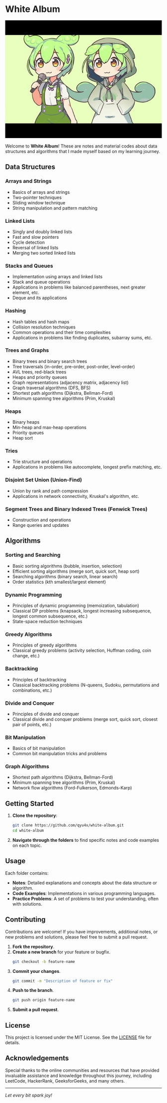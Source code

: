 # White Album

![White Album Banner](https://github.com/qyu4x/white-album/blob/main/images/banner.jpg)

Welcome to **White Album**! These are notes and material codes about data structures and algorithms that I made myself based on my learning journey.

## Data Structures

### Arrays and Strings
- Basics of arrays and strings
- Two-pointer techniques
- Sliding window technique
- String manipulation and pattern matching

### Linked Lists
- Singly and doubly linked lists
- Fast and slow pointers
- Cycle detection
- Reversal of linked lists
- Merging two sorted linked lists

### Stacks and Queues
- Implementation using arrays and linked lists
- Stack and queue operations
- Applications in problems like balanced parentheses, next greater element, etc.
- Deque and its applications

### Hashing
- Hash tables and hash maps
- Collision resolution techniques
- Common operations and their time complexities
- Applications in problems like finding duplicates, subarray sums, etc.

### Trees and Graphs
- Binary trees and binary search trees
- Tree traversals (in-order, pre-order, post-order, level-order)
- AVL trees, red-black trees
- Heaps and priority queues
- Graph representations (adjacency matrix, adjacency list)
- Graph traversal algorithms (DFS, BFS)
- Shortest path algorithms (Dijkstra, Bellman-Ford)
- Minimum spanning tree algorithms (Prim, Kruskal)

### Heaps
- Binary heaps
- Min-heap and max-heap operations
- Priority queues
- Heap sort

### Tries
- Trie structure and operations
- Applications in problems like autocomplete, longest prefix matching, etc.

### Disjoint Set Union (Union-Find)
- Union by rank and path compression
- Applications in network connectivity, Kruskal's algorithm, etc.

### Segment Trees and Binary Indexed Trees (Fenwick Trees)
- Construction and operations
- Range queries and updates

## Algorithms

### Sorting and Searching
- Basic sorting algorithms (bubble, insertion, selection)
- Efficient sorting algorithms (merge sort, quick sort, heap sort)
- Searching algorithms (binary search, linear search)
- Order statistics (kth smallest/largest element)

### Dynamic Programming
- Principles of dynamic programming (memoization, tabulation)
- Classical DP problems (knapsack, longest increasing subsequence, longest common subsequence, etc.)
- State-space reduction techniques

### Greedy Algorithms
- Principles of greedy algorithms
- Classical greedy problems (activity selection, Huffman coding, coin change, etc.)

### Backtracking
- Principles of backtracking
- Classical backtracking problems (N-queens, Sudoku, permutations and combinations, etc.)

### Divide and Conquer
- Principles of divide and conquer
- Classical divide and conquer problems (merge sort, quick sort, closest pair of points, etc.)

### Bit Manipulation
- Basics of bit manipulation
- Common bit manipulation tricks and problems

### Graph Algorithms
- Shortest path algorithms (Dijkstra, Bellman-Ford)
- Minimum spanning tree algorithms (Prim, Kruskal)
- Network flow algorithms (Ford-Fulkerson, Edmonds-Karp)


## Getting Started

1. **Clone the repository**:
    ```sh
    git clone https://github.com/qyu4x/white-album.git
    cd white-album
    ```

2. **Navigate through the folders** to find specific notes and code examples on each topic.

## Usage

Each folder contains:
- **Notes**: Detailed explanations and concepts about the data structure or algorithm.
- **Code Examples**: Implementations in various programming languages.
- **Practice Problems**: A set of problems to test your understanding, often with solutions.

## Contributing

Contributions are welcome! If you have improvements, additional notes, or new problems and solutions, please feel free to submit a pull request.

1. **Fork the repository**.
2. **Create a new branch** for your feature or bugfix.
    ```sh
    git checkout -b feature-name
    ```
3. **Commit your changes**.
    ```sh
    git commit -m "Description of feature or fix"
    ```
4. **Push to the branch**.
    ```sh
    git push origin feature-name
    ```
5. **Submit a pull request**.

## License

This project is licensed under the MIT License. See the [LICENSE](LICENSE) file for details.

## Acknowledgements

Special thanks to the online communities and resources that have provided invaluable assistance and knowledge throughout this journey, including LeetCode, HackerRank, GeeksforGeeks, and many others.

---

*Let every bit spark joy!*